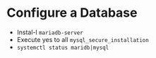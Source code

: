 # Configure a Database

- Instal-l `mariadb-server`
- Execute yes to all `mysql_secure_installation`
- `systemctl status maridb|mysql`
